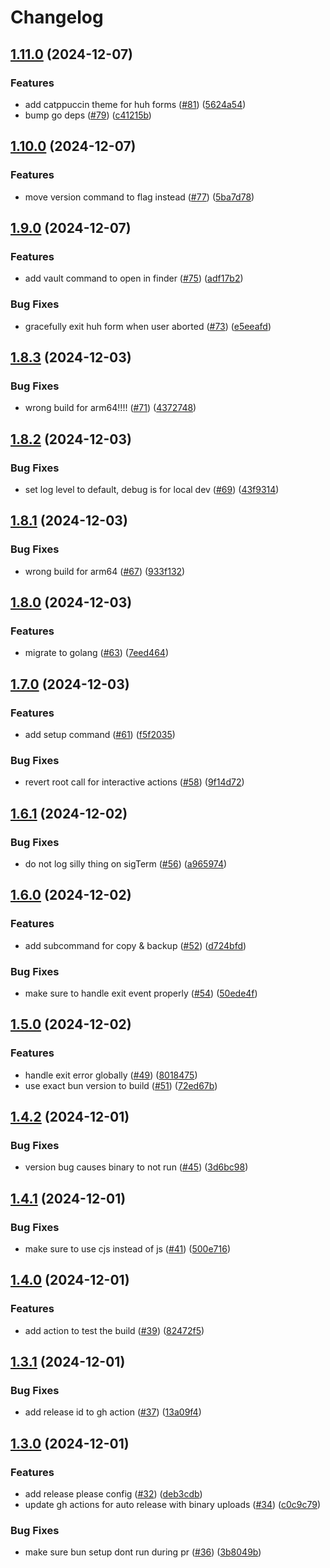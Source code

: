 # Changelog

## [1.11.0](https://github.com/y3owk1n/cpenv/compare/v1.10.0...v1.11.0) (2024-12-07)


### Features

* add catppuccin theme for huh forms ([#81](https://github.com/y3owk1n/cpenv/issues/81)) ([5624a54](https://github.com/y3owk1n/cpenv/commit/5624a54ac21c1da45fdc9f03cd0a074e91840a53))
* bump go deps ([#79](https://github.com/y3owk1n/cpenv/issues/79)) ([c41215b](https://github.com/y3owk1n/cpenv/commit/c41215b489cb39cea721552d4f4616e644c22eec))

## [1.10.0](https://github.com/y3owk1n/cpenv/compare/v1.9.0...v1.10.0) (2024-12-07)


### Features

* move version command to flag instead ([#77](https://github.com/y3owk1n/cpenv/issues/77)) ([5ba7d78](https://github.com/y3owk1n/cpenv/commit/5ba7d78e73239c3728abde6387553ecfc05ef1be))

## [1.9.0](https://github.com/y3owk1n/cpenv/compare/v1.8.3...v1.9.0) (2024-12-07)


### Features

* add vault command to open in finder ([#75](https://github.com/y3owk1n/cpenv/issues/75)) ([adf17b2](https://github.com/y3owk1n/cpenv/commit/adf17b23e296fc6026687085b2c202cdaf4af226))


### Bug Fixes

* gracefully exit huh form when user aborted ([#73](https://github.com/y3owk1n/cpenv/issues/73)) ([e5eeafd](https://github.com/y3owk1n/cpenv/commit/e5eeafdf335ad0047fc9af7d5b9d38442ea419e7))

## [1.8.3](https://github.com/y3owk1n/cpenv/compare/v1.8.2...v1.8.3) (2024-12-03)


### Bug Fixes

* wrong build for arm64!!!! ([#71](https://github.com/y3owk1n/cpenv/issues/71)) ([4372748](https://github.com/y3owk1n/cpenv/commit/4372748f2ebae4b0194ef4278b8355a279f040af))

## [1.8.2](https://github.com/y3owk1n/cpenv/compare/v1.8.1...v1.8.2) (2024-12-03)


### Bug Fixes

* set log level to default, debug is for local dev ([#69](https://github.com/y3owk1n/cpenv/issues/69)) ([43f9314](https://github.com/y3owk1n/cpenv/commit/43f931426257700255c2ffbd09a5b30a8a8d45a7))

## [1.8.1](https://github.com/y3owk1n/cpenv/compare/v1.8.0...v1.8.1) (2024-12-03)


### Bug Fixes

* wrong build for arm64 ([#67](https://github.com/y3owk1n/cpenv/issues/67)) ([933f132](https://github.com/y3owk1n/cpenv/commit/933f132adf43b74f6664ebd69ee1a74169e7469e))

## [1.8.0](https://github.com/y3owk1n/cpenv/compare/v1.7.0...v1.8.0) (2024-12-03)


### Features

* migrate to golang ([#63](https://github.com/y3owk1n/cpenv/issues/63)) ([7eed464](https://github.com/y3owk1n/cpenv/commit/7eed464ac4366443e3e74f557d63bb36f438f8e0))

## [1.7.0](https://github.com/y3owk1n/cpenv/compare/v1.6.1...v1.7.0) (2024-12-03)


### Features

* add setup command ([#61](https://github.com/y3owk1n/cpenv/issues/61)) ([f5f2035](https://github.com/y3owk1n/cpenv/commit/f5f203505fedc807761b2ce287704431e5688cd7))


### Bug Fixes

* revert root call for interactive actions ([#58](https://github.com/y3owk1n/cpenv/issues/58)) ([9f14d72](https://github.com/y3owk1n/cpenv/commit/9f14d72584f717664a1fd719bcd8023e63ff11b7))

## [1.6.1](https://github.com/y3owk1n/cpenv/compare/v1.6.0...v1.6.1) (2024-12-02)


### Bug Fixes

* do not log silly thing on sigTerm ([#56](https://github.com/y3owk1n/cpenv/issues/56)) ([a965974](https://github.com/y3owk1n/cpenv/commit/a9659745832348a1f0cd396450b3b8c3685a641d))

## [1.6.0](https://github.com/y3owk1n/cpenv/compare/v1.5.0...v1.6.0) (2024-12-02)


### Features

* add subcommand for copy & backup ([#52](https://github.com/y3owk1n/cpenv/issues/52)) ([d724bfd](https://github.com/y3owk1n/cpenv/commit/d724bfd0bc2ab7bbe1949eb46473104c9d10b7b4))


### Bug Fixes

* make sure to handle exit event properly ([#54](https://github.com/y3owk1n/cpenv/issues/54)) ([50ede4f](https://github.com/y3owk1n/cpenv/commit/50ede4f378e5637efa6508aa818011049a0b050b))

## [1.5.0](https://github.com/y3owk1n/cpenv/compare/v1.4.2...v1.5.0) (2024-12-02)


### Features

* handle exit error globally ([#49](https://github.com/y3owk1n/cpenv/issues/49)) ([8018475](https://github.com/y3owk1n/cpenv/commit/8018475aea283490961aee17eac2051e591df18a))
* use exact bun version to build ([#51](https://github.com/y3owk1n/cpenv/issues/51)) ([72ed67b](https://github.com/y3owk1n/cpenv/commit/72ed67bbcf75647b420665ef05310d2467f462e3))

## [1.4.2](https://github.com/y3owk1n/cpenv/compare/v1.4.1...v1.4.2) (2024-12-01)


### Bug Fixes

* version bug causes binary to not run ([#45](https://github.com/y3owk1n/cpenv/issues/45)) ([3d6bc98](https://github.com/y3owk1n/cpenv/commit/3d6bc98c40c2321620aac6085e27be94a6df5b14))

## [1.4.1](https://github.com/y3owk1n/cpenv/compare/v1.4.0...v1.4.1) (2024-12-01)


### Bug Fixes

* make sure to use cjs instead of js ([#41](https://github.com/y3owk1n/cpenv/issues/41)) ([500e716](https://github.com/y3owk1n/cpenv/commit/500e7160e4d0636f504874a9e8ebb7a6a23918e0))

## [1.4.0](https://github.com/y3owk1n/cpenv/compare/v1.3.1...v1.4.0) (2024-12-01)


### Features

* add action to test the build ([#39](https://github.com/y3owk1n/cpenv/issues/39)) ([82472f5](https://github.com/y3owk1n/cpenv/commit/82472f5730036cc2b173c8219186e103359ab3a4))

## [1.3.1](https://github.com/y3owk1n/cpenv/compare/v1.3.0...v1.3.1) (2024-12-01)


### Bug Fixes

* add release id to gh action ([#37](https://github.com/y3owk1n/cpenv/issues/37)) ([13a09f4](https://github.com/y3owk1n/cpenv/commit/13a09f4dcc6d9f21faee17bf235ae2329a48f861))

## [1.3.0](https://github.com/y3owk1n/cpenv/compare/v1.2.0...v1.3.0) (2024-12-01)


### Features

* add release please config ([#32](https://github.com/y3owk1n/cpenv/issues/32)) ([deb3cdb](https://github.com/y3owk1n/cpenv/commit/deb3cdb12d27b9d8207539487a6cfee5ec39b0b3))
* update gh actions for auto release with binary uploads ([#34](https://github.com/y3owk1n/cpenv/issues/34)) ([c0c9c79](https://github.com/y3owk1n/cpenv/commit/c0c9c79a12b1fa775715bacd516538f50618341e))


### Bug Fixes

* make sure bun setup dont run during pr ([#36](https://github.com/y3owk1n/cpenv/issues/36)) ([3b8049b](https://github.com/y3owk1n/cpenv/commit/3b8049b0604aebf41c445f314a2c6a00dd882a48))
